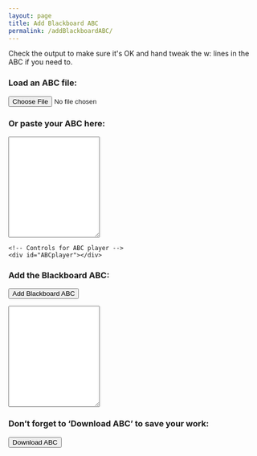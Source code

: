 ```yaml
---
layout: page
title: Add Blackboard ABC
permalink: /addBlackboardABC/
---
```

Check the output to make sure it's OK and hand tweak the w: lines in the ABC if you need to.

<div class="row">
    <h3>Load an ABC file:</h3>
    <input type="file" id="files" class='filterButton' name="files[]" accept=".abc" />
    <output id="fileInfo"></output>
    <p />
</div>
<div class="row">
    <h3>Or paste your ABC here:</h3>
    <!-- Read the modified ABC and play if requested -->
    <textarea name='abc' id="textAreaABC" class="abcText" rows="13" spellcheck="false">
    </textarea>
    <!-- Show ABC errors -->
    <div id='warnings'></div>
</div>
<div class="row">
    <!-- Draw the dots -->
    <div class="output">
        <div id="abcPaper" class="abcPaper"></div>
    </div>

    <!-- Controls for ABC player -->
    <div id="ABCplayer"></div>
</div>
<!-- Group the input and controls for ABC-->
<div class="row">
<!-- Add the Blackboard ABC-->
    <h3>Add the Blackboard ABC:</h3>
    <form>
        <input value='Add Blackboard ABC' type='button' class='filterButton'
            onclick='addBlackboardABC(document.getElementById("textAreaABC").value)' />
    </form>
    <p />
</div>
<div class="row">
    <textarea name='abc' id="textAreaABCplus" class="abcText" rows="13" spellcheck="false"></textarea>
</div>
<div class="row">
    <!-- Allow the user to save their ABC-->
    <h3>Don’t forget to ‘Download ABC’ to save your work:</h3>
    <form>
        <span title="Download the ABC you've entered. Don't lose your work!">
            <input value='Download ABC' type='button' class='filterButton'
                onclick='wssTools.downloadABCFile(document.getElementById("textAreaABCplus").value)' />
        </span>
    </form>
    <p />
</div>

<script>
$(document).ready(function () {
    // Check for the various File API support.
    var fileInfo = document.getElementById('fileInfo');
    if (window.File && window.FileReader && window.FileList && window.Blob) {
        document.getElementById('files').addEventListener('change', handleABCFileSelect, false);
    } else {
        fileInfo.innerHTML = 'The File APIs are not fully supported in this browser.';
    }
    
    // Display the ABC in the textbox as dots
    let abc_editor = new window.ABCJS.Editor("textAreaABC", { paper_id: "abcPaper", warnings_id:"abcWarnings", render_options: {responsive: 'resize'}, indicate_changed: "true" });
    
    // Create the ABC player
    document.getElementById('ABCplayer').innerHTML = abcPlayer.createABCplayer('textAreaABC', '1', '{{ site.defaultABCplayer }}');  
    abcPlayer.createABCsliders("textAreaABC", '1');
 
});

function handleABCFileSelect(evt) {
    evt.stopPropagation();
    evt.preventDefault();

    var files = evt.target.files; // FileList object.

    // files is a FileList of File objects. List some properties.
    for (var i = 0, f; f = files[i]; i++) {
        var reader = new FileReader();

        reader.onload = function(e) {
            // Is ABC file valid?
            if ((abcPlayer.getABCheaderValue("X:", this.result) == '')
                || (abcPlayer.getABCheaderValue("T:", this.result) == '')
                || (abcPlayer.getABCheaderValue("K:", this.result) == '')) { fileInfo.innerHTML = "Invalid ABC file";
                return (1);
            }

            // Show the dots
            textAreaABC.value = this.result; 
            
            let abc_editor = new window.ABCJS.Editor("textAreaABC", { paper_id: "abcPaper", warnings_id:"abcWarnings", render_options: {responsive: 'resize'}, indicate_changed: "true" });
            
            // stop tune currently playing if needed
            var playButton = document.getElementById("playABC1");
            if (typeof playButton !== 'undefined'
                && playButton.className == "stopButton") {
                abcPlayer.stopABCplayer();
                playButton.className = "";
                playButton.className = "playButton";
            }
        };
        reader.readAsText(f);
    }
}
function addBlackboardABC(abcText) {
    // strip out I: and V: lines
    abcText = abcText.match(/^(?![IV]:).+$/gm).join('\n');
    
    // add the header to the output textarea
    textAreaABCplus.value = getHeader(abcText) + '\n';;
    
    // process the notes
    let notes = getNotes(abcText);
    let lines = notes.split(/[\r\n]+/).map(line => line.trim());
    lines.forEach (addTextToLine);
    
    // display the result
    let abc_editor = new window.ABCJS.Editor("textAreaABCplus", { paper_id: "abcPaper", warnings_id:"abcWarnings", render_options: {responsive: 'resize'}, indicate_changed: "true" });
}

function addTextToLine(value) {
    // copy an ABC line to the line we're going to add
    let wLine = value;

    // if there's already a w: line we'll discard it
    if (wLine.match(/w:/)) {
        return;
    }

    // strip out the note lengths
    wLine = wLine.replace(/\d+/g, '');
    // strip out the grace notes
    wLine = wLine.replace(/{[A-Ga-g]}/g, '');
    // strip out the chords
    wLine = wLine.replace(/".*?"/g, '');
    wLine = wLine.replace(/!.*?!/g, '');
    // strip the accidentals and other meta chars
    wLine = wLine.replace(/[\^=_\/\,~:(%]/g, '');

    // split the line into single tokens
    wLine = wLine.split('').join(' ');
    // remove double spaces
    wLine = wLine.replace(/\s\s+/g, ' ');

    // fix double stops
    wLine = wLine.replace(/\[ ([A-Za-z]) ([A-Za-z]) \]/g, '$1$2');

    // uppercase the higher octave notes
    wLine = wLine.replace(/[a-g]/g, "$&'").toUpperCase();
    
    // add the notes to the output textarea
    textAreaABCplus.value += value + '\nw: ' + wLine + '\n';
}

const KEY_LINE_PATTERN = /^\s*K:/;

/** 
 * Extract the header from an ABC tune string, matching lines up to 
 * and including key specification.  Gracefully assume presence of X and T
 * fields.
 * http://abcnotation.com/wiki/abc:standard:v2.1#tune_header_definition
 */
function getHeader(tuneABC) {
    const lines = tuneABC.split(/[\r\n]+/).map(line => line.trim());
    const keyIdx = lines.findIndex(line => line.match(KEY_LINE_PATTERN));
    if (keyIdx < 0) {
        return '';
    } else {
        return lines.splice(0, keyIdx + 1).join('\n').trim();
    }
}

/** Extract the notes from an ABC tune string, by removing the header. */
function getNotes(tuneABC) {
    const lines = tuneABC.split(/[\r\n]+/).map(line => line.trim());
    const keyIdx = lines.findIndex(line => line.match(KEY_LINE_PATTERN));
    return lines.splice(keyIdx + 1, lines.length).join('\n').trim();
}
</script>
